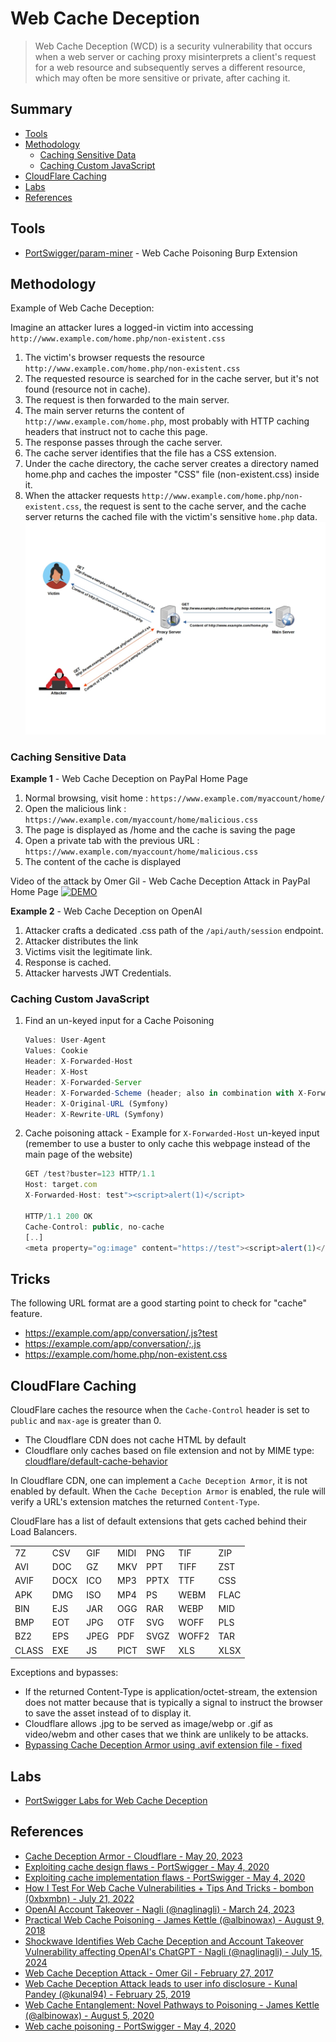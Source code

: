 # Web Cache Deception

> Web Cache Deception (WCD) is a security vulnerability that occurs when a web server or caching proxy misinterprets a client's request for a web resource and subsequently serves a different resource, which may often be more sensitive or private, after caching it.


## Summary

* [Tools](#tools)
* [Methodology](#methodology)
    * [Caching Sensitive Data](#caching-sensitive-data)
    * [Caching Custom JavaScript](#caching-custom-javascript)
* [CloudFlare Caching](#cloudflare-caching)
* [Labs](#labs)
* [References](#references)


## Tools

* [PortSwigger/param-miner](https://github.com/PortSwigger/param-miner) - Web Cache Poisoning Burp Extension


## Methodology

Example of Web Cache Deception: 

Imagine an attacker lures a logged-in victim into accessing `http://www.example.com/home.php/non-existent.css`

1. The victim's browser requests the resource `http://www.example.com/home.php/non-existent.css`
2. The requested resource is searched for in the cache server, but it's not found (resource not in cache). 
3. The request is then forwarded to the main server. 
4. The main server returns the content of `http://www.example.com/home.php`, most probably with HTTP caching headers that instruct not to cache this page. 
5. The response passes through the cache server. 
6. The cache server identifies that the file has a CSS extension. 
7. Under the cache directory, the cache server creates a directory named home.php and caches the imposter "CSS" file (non-existent.css) inside it. 
8. When the attacker requests `http://www.example.com/home.php/non-existent.css`, the request is sent to the cache server, and the cache server returns the cached file with the victim's sensitive `home.php` data.
![WCD Demonstration](Images/wcd.jpg)


### Caching Sensitive Data

**Example 1** - Web Cache Deception on PayPal Home Page

1. Normal browsing, visit home : `https://www.example.com/myaccount/home/`
2. Open the malicious link : `https://www.example.com/myaccount/home/malicious.css`
3. The page is displayed as /home and the cache is saving the page
4. Open a private tab with the previous URL : `https://www.example.com/myaccount/home/malicious.css`
5. The content of the cache is displayed

Video of the attack by Omer Gil - Web Cache Deception Attack in PayPal Home Page
[![DEMO](https://i.vimeocdn.com/video/674856618-f9bac811a4c7bcf635c4eff51f68a50e3d5532ca5cade3db784c6d178b94d09a-d)](https://vimeo.com/249130093)

**Example 2** - Web Cache Deception on OpenAI

1. Attacker crafts a dedicated .css path of the `/api/auth/session` endpoint.
2. Attacker distributes the link
3. Victims visit the legitimate link.
4. Response is cached.
5. Attacker harvests JWT Credentials.


### Caching Custom JavaScript

1. Find an un-keyed input for a Cache Poisoning
    ```js
    Values: User-Agent
    Values: Cookie
    Header: X-Forwarded-Host
    Header: X-Host
    Header: X-Forwarded-Server
    Header: X-Forwarded-Scheme (header; also in combination with X-Forwarded-Host)
    Header: X-Original-URL (Symfony)
    Header: X-Rewrite-URL (Symfony)
    ```
2. Cache poisoning attack - Example for `X-Forwarded-Host` un-keyed input (remember to use a buster to only cache this webpage instead of the main page of the website)
    ```js
    GET /test?buster=123 HTTP/1.1
    Host: target.com
    X-Forwarded-Host: test"><script>alert(1)</script>

    HTTP/1.1 200 OK
    Cache-Control: public, no-cache
    [..]
    <meta property="og:image" content="https://test"><script>alert(1)</script>">
    ```


## Tricks

The following URL format are a good starting point to check for "cache" feature.

* https://example.com/app/conversation/.js?test
* https://example.com/app/conversation/;.js
* https://example.com/home.php/non-existent.css


## CloudFlare Caching

CloudFlare caches the resource when the `Cache-Control` header is set to `public` and `max-age` is greater than 0. 

- The Cloudflare CDN does not cache HTML by default
- Cloudflare only caches based on file extension and not by MIME type: [cloudflare/default-cache-behavior](https://developers.cloudflare.com/cache/about/default-cache-behavior/)


In Cloudflare CDN, one can implement a `Cache Deception Armor`, it is not enabled by default.
When the `Cache Deception Armor` is enabled, the rule will verify a URL's extension matches the returned `Content-Type`.

CloudFlare has a list of default extensions that gets cached behind their Load Balancers.

|       |      |      |      |      |       |      |
|-------|------|------|------|------|-------|------|
| 7Z    | CSV  | GIF  | MIDI | PNG  | TIF   | ZIP  |
| AVI   | DOC  | GZ   | MKV  | PPT  | TIFF  | ZST  |
| AVIF  | DOCX | ICO  | MP3  | PPTX | TTF   | CSS  |
| APK   | DMG  | ISO  | MP4  | PS   | WEBM  | FLAC |
| BIN   | EJS  | JAR  | OGG  | RAR  | WEBP  | MID  |
| BMP   | EOT  | JPG  | OTF  | SVG  | WOFF  | PLS  |
| BZ2   | EPS  | JPEG | PDF  | SVGZ | WOFF2 | TAR  |
| CLASS | EXE  | JS   | PICT | SWF  | XLS   | XLSX |


Exceptions and bypasses:

* If the returned Content-Type is application/octet-stream, the extension does not matter because that is typically a signal to instruct the browser to save the asset instead of to display it.
* Cloudflare allows .jpg to be served as image/webp or .gif as video/webm and other cases that we think are unlikely to be attacks.
* [Bypassing Cache Deception Armor using .avif extension file - fixed](https://hackerone.com/reports/1391635)


## Labs 

* [PortSwigger Labs for Web Cache Deception](https://portswigger.net/web-security/all-labs#web-cache-poisoning)


## References

- [Cache Deception Armor - Cloudflare - May 20, 2023](https://developers.cloudflare.com/cache/cache-security/cache-deception-armor/)
- [Exploiting cache design flaws - PortSwigger - May 4, 2020](https://portswigger.net/web-security/web-cache-poisoning/exploiting-design-flaws)
- [Exploiting cache implementation flaws - PortSwigger - May 4, 2020](https://portswigger.net/web-security/web-cache-poisoning/exploiting-implementation-flaws)
- [How I Test For Web Cache Vulnerabilities + Tips And Tricks - bombon (0xbxmbn) - July 21, 2022](https://bxmbn.medium.com/how-i-test-for-web-cache-vulnerabilities-tips-and-tricks-9b138da08ff9)
- [OpenAI Account Takeover - Nagli (@naglinagli) - March 24, 2023](https://twitter.com/naglinagli/status/1639343866313601024)
- [Practical Web Cache Poisoning - James Kettle (@albinowax) - August 9, 2018](https://portswigger.net/blog/practical-web-cache-poisoning)
- [Shockwave Identifies Web Cache Deception and Account Takeover Vulnerability affecting OpenAI's ChatGPT - Nagli (@naglinagli) - July 15, 2024](https://www.shockwave.cloud/blog/shockwave-works-with-openai-to-fix-critical-chatgpt-vulnerability)
- [Web Cache Deception Attack - Omer Gil - February 27, 2017](http://omergil.blogspot.fr/2017/02/web-cache-deception-attack.html)
- [Web Cache Deception Attack leads to user info disclosure - Kunal Pandey (@kunal94) - February 25, 2019](https://medium.com/@kunal94/web-cache-deception-attack-leads-to-user-info-disclosure-805318f7bb29)
- [Web Cache Entanglement: Novel Pathways to Poisoning - James Kettle (@albinowax) - August 5, 2020](https://portswigger.net/research/web-cache-entanglement)
- [Web cache poisoning - PortSwigger - May 4, 2020](https://portswigger.net/web-security/web-cache-poisoning)